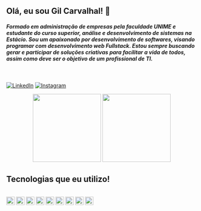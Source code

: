 ## Olá, eu sou Gil Carvalhal! 🤙

##### Formado em administração de empresas pela faculdade UNIME e estudante do curso superior, análise e desenvolvimento de sistemas na Estácio. Sou um apaixonado por desenvolvimento de softwares, visando programar com desenvolvimento web Fullstack. Estou sempre buscando gerar e participar de soluções criativas para facilitar a vida de todos, assim como deve ser o objetivo de um profissional de TI.

<br/>

[![LinkedIn](https://img.shields.io/badge/LinkedIn-0077B5?style=for-the-badge&logo=linkedin&logoColor=white)](https://www.linkedin.com/in/gilberto-carvalhal/) 
[![Instagram](https://img.shields.io/badge/Instagram-E4405F?style=for-the-badge&logo=instagram&logoColor=white)](https://www.instagram.com/gilcarvalhal1/)

 
 <div align="center">
 <a href="https://github.com/GilCarvalhal"></a>
  <img height="180px" src="https://github-readme-stats.vercel.app/api/top-langs/?username=GilCarvalhal&layout=compact&theme=dracula">
  <img height="180px" src="https://github-readme-stats.vercel.app/api?username=GilCarvalhal&show_icons=true&theme=dracula">
 </div>


## Tecnologias que eu utilizo!
<!-- https://dev.to/envoy_/150-badges-for-github-pnk -->

<div style="display: inline_block"><br/>
  <img align="center" height="22px" alt="PHP" src="https://img.shields.io/badge/PHP-777BB4?style=for-the-badge&logo=php&logoColor=white"/>
  <img align="center" height="22px" alt="LARAVEL" src="https://img.shields.io/badge/Laravel-FF2D20?style=for-the-badge&logo=laravel&logoColor=white"/>
 <img align="center" height="22px" alt="C#" src="https://img.shields.io/badge/C%23-5C2D91?style=for-the-badge&logo=c-sharp&logoColor=white"/>
<img align="center" height="22px" alt=".NET" src="https://img.shields.io/badge/.NET-5C2D91?style=for-the-badge&logo=.net&logoColor=white"/>
 <img align="center" height="22px" alt="JAVASCRIPT" src="https://img.shields.io/badge/JavaScript-323330?style=for-the-badge&logo=javascript&logoColor=F7DF1E"/>
 <img align="center" height="22px" alt="TYPESCRIPT" src="https://img.shields.io/badge/TypeScript-007ACC?style=for-the-badge&logo=typescript&logoColor=white"/>
  <img align="center" height="22px" alt="REACT" src="https://img.shields.io/badge/React-20232A?style=for-the-badge&logo=react&logoColor=61DAFB"/>
 <img align="center" height="22px" alt="MYSQL" src="https://img.shields.io/badge/MySQL-00000F?style=for-the-badge&logo=mysql&logoColor=white"/>
 <img align="center" height="22px" alt="GIT" src="https://img.shields.io/badge/git-%23F05033.svg?style=for-the-badge&logo=git&logoColor=white"/>
</div><br/>



 
